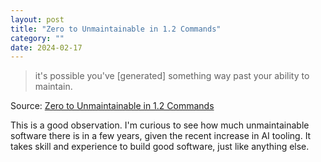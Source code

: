 ```yaml
---
layout: post
title: "Zero to Unmaintainable in 1.2 Commands"
category: ""
date: 2024-02-17
---
```


>    it's possible you've [generated] something way past your ability to maintain.


Source: [Zero to Unmaintainable in 1.2 Commands](https://blog.jim-nielsen.com/2024/zero-to-unmaintainable/)

This is a good observation.  I'm curious to see how much unmaintainable software there is in a few years, given the recent increase in AI tooling.  It takes skill and experience to build good software, just like anything else.
